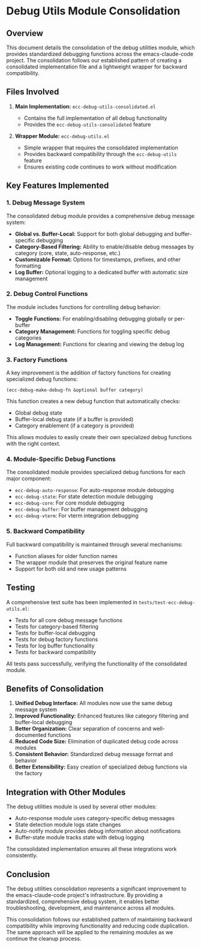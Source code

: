 # Debug Utils Module Consolidation

## Overview

This document details the consolidation of the debug utilities module, which provides standardized debugging functions across the emacs-claude-code project. The consolidation follows our established pattern of creating a consolidated implementation file and a lightweight wrapper for backward compatibility.

## Files Involved

1. **Main Implementation:** `ecc-debug-utils-consolidated.el`
   - Contains the full implementation of all debug functionality
   - Provides the `ecc-debug-utils-consolidated` feature

2. **Wrapper Module:** `ecc-debug-utils.el`
   - Simple wrapper that requires the consolidated implementation
   - Provides backward compatibility through the `ecc-debug-utils` feature
   - Ensures existing code continues to work without modification

## Key Features Implemented

### 1. Debug Message System

The consolidated debug module provides a comprehensive debug message system:

- **Global vs. Buffer-Local:** Support for both global debugging and buffer-specific debugging
- **Category-Based Filtering:** Ability to enable/disable debug messages by category (core, state, auto-response, etc.)
- **Customizable Format:** Options for timestamps, prefixes, and other formatting
- **Log Buffer:** Optional logging to a dedicated buffer with automatic size management

### 2. Debug Control Functions

The module includes functions for controlling debug behavior:

- **Toggle Functions:** For enabling/disabling debugging globally or per-buffer
- **Category Management:** Functions for toggling specific debug categories
- **Log Management:** Functions for clearing and viewing the debug log

### 3. Factory Functions

A key improvement is the addition of factory functions for creating specialized debug functions:

```elisp
(ecc-debug-make-debug-fn &optional buffer category)
```

This function creates a new debug function that automatically checks:
- Global debug state
- Buffer-local debug state (if a buffer is provided)
- Category enablement (if a category is provided)

This allows modules to easily create their own specialized debug functions with the right context.

### 4. Module-Specific Debug Functions

The consolidated module provides specialized debug functions for each major component:

- `ecc-debug-auto-response`: For auto-response module debugging
- `ecc-debug-state`: For state detection module debugging
- `ecc-debug-core`: For core module debugging
- `ecc-debug-buffer`: For buffer management debugging
- `ecc-debug-vterm`: For vterm integration debugging

### 5. Backward Compatibility

Full backward compatibility is maintained through several mechanisms:

- Function aliases for older function names
- The wrapper module that preserves the original feature name
- Support for both old and new usage patterns

## Testing

A comprehensive test suite has been implemented in `tests/test-ecc-debug-utils.el`:

- Tests for all core debug message functions
- Tests for category-based filtering
- Tests for buffer-local debugging
- Tests for debug factory functions
- Tests for log buffer functionality
- Tests for backward compatibility

All tests pass successfully, verifying the functionality of the consolidated module.

## Benefits of Consolidation

1. **Unified Debug Interface:** All modules now use the same debug message system
2. **Improved Functionality:** Enhanced features like category filtering and buffer-local debugging
3. **Better Organization:** Clear separation of concerns and well-documented functions
4. **Reduced Code Size:** Elimination of duplicated debug code across modules
5. **Consistent Behavior:** Standardized debug message format and behavior
6. **Better Extensibility:** Easy creation of specialized debug functions via the factory

## Integration with Other Modules

The debug utilities module is used by several other modules:

- Auto-response module uses category-specific debug messages
- State detection module logs state changes
- Auto-notify module provides debug information about notifications
- Buffer-state module tracks state with debug logging

The consolidated implementation ensures all these integrations work consistently.

## Conclusion

The debug utilities consolidation represents a significant improvement to the emacs-claude-code project's infrastructure. By providing a standardized, comprehensive debug system, it enables better troubleshooting, development, and maintenance across all modules.

This consolidation follows our established pattern of maintaining backward compatibility while improving functionality and reducing code duplication. The same approach will be applied to the remaining modules as we continue the cleanup process.